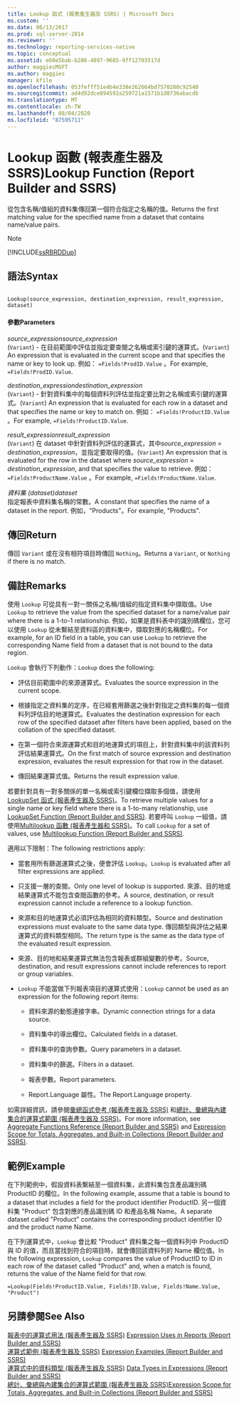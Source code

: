 ```yaml
---
title: Lookup 函式 (報表產生器及 SSRS) | Microsoft Docs
ms.custom: ''
ms.date: 06/13/2017
ms.prod: sql-server-2014
ms.reviewer: ''
ms.technology: reporting-services-native
ms.topic: conceptual
ms.assetid: e60e5bab-b286-4897-9685-9ff12703517d
author: maggiesMSFT
ms.author: maggies
manager: kfile
ms.openlocfilehash: 053fefff51e4b4e338e262664bd7570280c92540
ms.sourcegitcommit: ad4d92dce894592a259721a1571b1d8736abacdb
ms.translationtype: MT
ms.contentlocale: zh-TW
ms.lasthandoff: 08/04/2020
ms.locfileid: "87595711"
---
```

# <a name="lookup-function-report-builder-and-ssrs"></a><span data-ttu-id="1bae5-102">Lookup 函數 (報表產生器及 SSRS)</span><span class="sxs-lookup"><span data-stu-id="1bae5-102">Lookup Function (Report Builder and SSRS)</span></span>
  <span data-ttu-id="1bae5-103">從包含名稱/值組的資料集傳回第一個符合指定之名稱的值。</span><span class="sxs-lookup"><span data-stu-id="1bae5-103">Returns the first matching value for the specified name from a dataset that contains name/value pairs.</span></span>  
  
> [!NOTE]  
>  [!INCLUDE[ssRBRDDup](../../includes/ssrbrddup-md.md)]  
  
## <a name="syntax"></a><span data-ttu-id="1bae5-104">語法</span><span class="sxs-lookup"><span data-stu-id="1bae5-104">Syntax</span></span>  
  
```  
  
Lookup(source_expression, destination_expression, result_expression, dataset)  
```  
  
#### <a name="parameters"></a><span data-ttu-id="1bae5-105">參數</span><span class="sxs-lookup"><span data-stu-id="1bae5-105">Parameters</span></span>  
 <span data-ttu-id="1bae5-106">*source_expression*</span><span class="sxs-lookup"><span data-stu-id="1bae5-106">*source_expression*</span></span>  
 <span data-ttu-id="1bae5-107">(`Variant`) - 在目前範圍中評估並指定要查閱之名稱或索引鍵的運算式。</span><span class="sxs-lookup"><span data-stu-id="1bae5-107">(`Variant`) An expression that is evaluated in the current scope and that specifies the name or key to look up.</span></span> <span data-ttu-id="1bae5-108">例如： `=Fields!ProdID.Value` 。</span><span class="sxs-lookup"><span data-stu-id="1bae5-108">For example, `=Fields!ProdID.Value`.</span></span>  
  
 <span data-ttu-id="1bae5-109">*destination_expression*</span><span class="sxs-lookup"><span data-stu-id="1bae5-109">*destination_expression*</span></span>  
 <span data-ttu-id="1bae5-110">(`Variant`) - 針對資料集中的每個資料列評估並指定要比對之名稱或索引鍵的運算式。</span><span class="sxs-lookup"><span data-stu-id="1bae5-110">(`Variant`) An expression that is evaluated for each row in a dataset and that specifies the name or key to match on.</span></span> <span data-ttu-id="1bae5-111">例如： `=Fields!ProductID.Value` 。</span><span class="sxs-lookup"><span data-stu-id="1bae5-111">For example, `=Fields!ProductID.Value`.</span></span>  
  
 <span data-ttu-id="1bae5-112">*result_expression*</span><span class="sxs-lookup"><span data-stu-id="1bae5-112">*result_expression*</span></span>  
 <span data-ttu-id="1bae5-113"> (`Variant`) 在 dataset 中針對資料列評估的運算式，其中*source_expression*  =  *destination_expression*，並指定要取得的值。</span><span class="sxs-lookup"><span data-stu-id="1bae5-113">(`Variant`) An expression that is evaluated for the row in the dataset where *source_expression* = *destination_expression*, and that specifies the value to retrieve.</span></span> <span data-ttu-id="1bae5-114">例如： `=Fields!ProductName.Value` 。</span><span class="sxs-lookup"><span data-stu-id="1bae5-114">For example, `=Fields!ProductName.Value`.</span></span>  
  
 <span data-ttu-id="1bae5-115">*資料集 (dataset)*</span><span class="sxs-lookup"><span data-stu-id="1bae5-115">*dataset*</span></span>  
 <span data-ttu-id="1bae5-116">指定報表中資料集名稱的常數。</span><span class="sxs-lookup"><span data-stu-id="1bae5-116">A constant that specifies the name of a dataset in the report.</span></span> <span data-ttu-id="1bae5-117">例如，"Products"。</span><span class="sxs-lookup"><span data-stu-id="1bae5-117">For example, "Products".</span></span>  
  
## <a name="return"></a><span data-ttu-id="1bae5-118">傳回</span><span class="sxs-lookup"><span data-stu-id="1bae5-118">Return</span></span>  
 <span data-ttu-id="1bae5-119">傳回 `Variant` 或在沒有相符項目時傳回 `Nothing`。</span><span class="sxs-lookup"><span data-stu-id="1bae5-119">Returns a `Variant`, or `Nothing` if there is no match.</span></span>  
  
## <a name="remarks"></a><span data-ttu-id="1bae5-120">備註</span><span class="sxs-lookup"><span data-stu-id="1bae5-120">Remarks</span></span>  
 <span data-ttu-id="1bae5-121">使用 `Lookup` 可從具有一對一關係之名稱/值組的指定資料集中擷取值。</span><span class="sxs-lookup"><span data-stu-id="1bae5-121">Use `Lookup` to retrieve the value from the specified dataset for a name/value pair where there is a 1-to-1 relationship.</span></span> <span data-ttu-id="1bae5-122">例如，如果是資料表中的識別碼欄位，您可以使用 `Lookup` 從未繫結至資料區的資料集中，擷取對應的名稱欄位。</span><span class="sxs-lookup"><span data-stu-id="1bae5-122">For example, for an ID field in a table, you can use `Lookup` to retrieve the corresponding Name field from a dataset that is not bound to the data region.</span></span>  
  
 <span data-ttu-id="1bae5-123">`Lookup` 會執行下列動作：</span><span class="sxs-lookup"><span data-stu-id="1bae5-123">`Lookup` does the following:</span></span>  
  
-   <span data-ttu-id="1bae5-124">評估目前範圍中的來源運算式。</span><span class="sxs-lookup"><span data-stu-id="1bae5-124">Evaluates the source expression in the current scope.</span></span>  
  
-   <span data-ttu-id="1bae5-125">根據指定之資料集的定序，在已經套用篩選之後針對指定之資料集的每一個資料列評估目的地運算式。</span><span class="sxs-lookup"><span data-stu-id="1bae5-125">Evaluates the destination expression for each row of the specified dataset after filters have been applied, based on the collation of the specified dataset.</span></span>  
  
-   <span data-ttu-id="1bae5-126">在第一個符合來源運算式和目的地運算式的項目上，針對資料集中的該資料列評估結果運算式。</span><span class="sxs-lookup"><span data-stu-id="1bae5-126">On the first match of source expression and destination expression, evaluates the result expression for that row in the dataset.</span></span>  
  
-   <span data-ttu-id="1bae5-127">傳回結果運算式值。</span><span class="sxs-lookup"><span data-stu-id="1bae5-127">Returns the result expression value.</span></span>  
  
 <span data-ttu-id="1bae5-128">若要針對具有一對多關係的單一名稱或索引鍵欄位擷取多個值，請使用 [LookupSet 函式 &#40;報表產生器及 SSRS&#41;](report-builder-functions-lookupset-function.md)。</span><span class="sxs-lookup"><span data-stu-id="1bae5-128">To retrieve multiple values for a single name or key field where there is a 1-to-many relationship, use [LookupSet Function &#40;Report Builder and SSRS&#41;](report-builder-functions-lookupset-function.md).</span></span> <span data-ttu-id="1bae5-129">若要呼叫 `Lookup` 一組值，請使用[Multilookup 函數 &#40;報表產生器和 SSRS&#41;](report-builder-functions-lookup-function.md)。</span><span class="sxs-lookup"><span data-stu-id="1bae5-129">To call `Lookup` for a set of values, use [Multilookup Function &#40;Report Builder and SSRS&#41;](report-builder-functions-lookup-function.md).</span></span>  
  
 <span data-ttu-id="1bae5-130">適用以下限制：</span><span class="sxs-lookup"><span data-stu-id="1bae5-130">The following restrictions apply:</span></span>  
  
-   <span data-ttu-id="1bae5-131">當套用所有篩選運算式之後，便會評估 `Lookup`。</span><span class="sxs-lookup"><span data-stu-id="1bae5-131">`Lookup` is evaluated after all filter expressions are applied.</span></span>  
  
-   <span data-ttu-id="1bae5-132">只支援一層的查閱。</span><span class="sxs-lookup"><span data-stu-id="1bae5-132">Only one level of lookup is supported.</span></span> <span data-ttu-id="1bae5-133">來源、目的地或結果運算式不能包含查閱函數的參考。</span><span class="sxs-lookup"><span data-stu-id="1bae5-133">A source, destination, or result expression cannot include a reference to a lookup function.</span></span>  
  
-   <span data-ttu-id="1bae5-134">來源和目的地運算式必須評估為相同的資料類型。</span><span class="sxs-lookup"><span data-stu-id="1bae5-134">Source and destination expressions must evaluate to the same data type.</span></span> <span data-ttu-id="1bae5-135">傳回類型與評估之結果運算式的資料類型相同。</span><span class="sxs-lookup"><span data-stu-id="1bae5-135">The return type is the same as the data type of the evaluated result expression.</span></span>  
  
-   <span data-ttu-id="1bae5-136">來源、目的地和結果運算式無法包含報表或群組變數的參考。</span><span class="sxs-lookup"><span data-stu-id="1bae5-136">Source, destination, and result expressions cannot include references to report or group variables.</span></span>  
  
-   <span data-ttu-id="1bae5-137">`Lookup` 不能當做下列報表項目的運算式使用：</span><span class="sxs-lookup"><span data-stu-id="1bae5-137">`Lookup` cannot be used as an expression for the following report items:</span></span>  
  
    -   <span data-ttu-id="1bae5-138">資料來源的動態連接字串。</span><span class="sxs-lookup"><span data-stu-id="1bae5-138">Dynamic connection strings for a data source.</span></span>  
  
    -   <span data-ttu-id="1bae5-139">資料集中的導出欄位。</span><span class="sxs-lookup"><span data-stu-id="1bae5-139">Calculated fields in a dataset.</span></span>  
  
    -   <span data-ttu-id="1bae5-140">資料集中的查詢參數。</span><span class="sxs-lookup"><span data-stu-id="1bae5-140">Query parameters in a dataset.</span></span>  
  
    -   <span data-ttu-id="1bae5-141">資料集中的篩選。</span><span class="sxs-lookup"><span data-stu-id="1bae5-141">Filters in a dataset.</span></span>  
  
    -   <span data-ttu-id="1bae5-142">報表參數。</span><span class="sxs-lookup"><span data-stu-id="1bae5-142">Report parameters.</span></span>  
  
    -   <span data-ttu-id="1bae5-143">Report.Language 屬性。</span><span class="sxs-lookup"><span data-stu-id="1bae5-143">The Report.Language property.</span></span>  
  
 <span data-ttu-id="1bae5-144">如需詳細資訊，請參閱[彙總函式參考 &#40;報表產生器及 SSRS&#41;](report-builder-functions-aggregate-functions-reference.md) 和[總計、彙總與內建集合的運算式範圍 &#40;報表產生器及 SSRS&#41;](expression-scope-for-totals-aggregates-and-built-in-collections.md)。</span><span class="sxs-lookup"><span data-stu-id="1bae5-144">For more information, see [Aggregate Functions Reference &#40;Report Builder and SSRS&#41;](report-builder-functions-aggregate-functions-reference.md) and [Expression Scope for Totals, Aggregates, and Built-in Collections &#40;Report Builder and SSRS&#41;](expression-scope-for-totals-aggregates-and-built-in-collections.md).</span></span>  
  
## <a name="example"></a><span data-ttu-id="1bae5-145">範例</span><span class="sxs-lookup"><span data-stu-id="1bae5-145">Example</span></span>  
 <span data-ttu-id="1bae5-146">在下列範例中，假設資料表繫結至一個資料集，此資料集包含產品識別碼 ProductID 的欄位。</span><span class="sxs-lookup"><span data-stu-id="1bae5-146">In the following example, assume that a table is bound to a dataset that includes a field for the product identifier ProductID.</span></span> <span data-ttu-id="1bae5-147">另一個資料集 "Product" 包含對應的產品識別碼 ID 和產品名稱 Name。</span><span class="sxs-lookup"><span data-stu-id="1bae5-147">A separate dataset called "Product" contains the corresponding product identifier ID and the product name Name.</span></span>  
  
 <span data-ttu-id="1bae5-148">在下列運算式中，`Lookup` 會比較 "Product" 資料集之每一個資料列中 ProductID 與 ID 的值，而且當找到符合的項目時，就會傳回該資料列的 Name 欄位值。</span><span class="sxs-lookup"><span data-stu-id="1bae5-148">In the following expression, `Lookup` compares the value of ProductID to ID in each row of the dataset called "Product" and, when a match is found, returns the value of the Name field for that row.</span></span>  
  
```  
=Lookup(Fields!ProductID.Value, Fields!ID.Value, Fields!Name.Value, "Product")  
```  
  
## <a name="see-also"></a><span data-ttu-id="1bae5-149">另請參閱</span><span class="sxs-lookup"><span data-stu-id="1bae5-149">See Also</span></span>  
 <span data-ttu-id="1bae5-150">[報表中的運算式用法 &#40;報表產生器及 SSRS&#41;](expression-uses-in-reports-report-builder-and-ssrs.md) </span><span class="sxs-lookup"><span data-stu-id="1bae5-150">[Expression Uses in Reports &#40;Report Builder and SSRS&#41;](expression-uses-in-reports-report-builder-and-ssrs.md) </span></span>  
 <span data-ttu-id="1bae5-151">[運算式範例 &#40;報表產生器及 SSRS&#41;](expression-examples-report-builder-and-ssrs.md) </span><span class="sxs-lookup"><span data-stu-id="1bae5-151">[Expression Examples &#40;Report Builder and SSRS&#41;](expression-examples-report-builder-and-ssrs.md) </span></span>  
 <span data-ttu-id="1bae5-152">[運算式中的資料類型 &#40;報表產生器及 SSRS&#41;](expressions-report-builder-and-ssrs.md) </span><span class="sxs-lookup"><span data-stu-id="1bae5-152">[Data Types in Expressions &#40;Report Builder and SSRS&#41;](expressions-report-builder-and-ssrs.md) </span></span>  
 [<span data-ttu-id="1bae5-153">總計、彙總與內建集合的運算式範圍 &#40;報表產生器及 SSRS&#41;</span><span class="sxs-lookup"><span data-stu-id="1bae5-153">Expression Scope for Totals, Aggregates, and Built-in Collections &#40;Report Builder and SSRS&#41;</span></span>](expression-scope-for-totals-aggregates-and-built-in-collections.md)  
  
  
